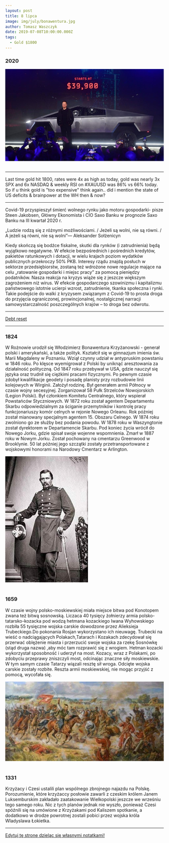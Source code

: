 ```yaml
---
layout: post
title: 8 lipca
image: img/july/bonawentura.jpg
author: Tomasz Waszczyk
date: 2019-07-08T10:00:00.000Z
tags:
  - Gold $1800
---
```


### 2020

<img src="./img/july/tesla.jpeg"><br><br>

---

Last time gold hit 1800, rates were 4x as high as today, gold was nearly 3x SPX and 6x NASDAQ & weekly RSI on #XAUUSD was 86% vs 66% today. So if u think gold is "too expensive" think again.. did i mention the state of US deficits & brainpower at the WH then & now?

---

Covid-19 przyspieszył śmierć wolnego rynku jako motoru gospodarki- pisze Steen Jakobsen, Główny Ekonomista i CIO Saxo Banku w prognozie Saxo Banku na III kwartał 2020 r.

„Ludzie rodzą się z różnymi możliwościami. / Jeżeli są wolni, nie są równi. / A jeżeli są równi, nie są wolni”— Aleksander Sołżenicyn

Kiedy skończą się bodźce fiskalne, skutki dla rynków (i zatrudnienia) będą wyjątkowo negatywne.
W efekcie bezpośrednich i pośrednich kredytów, pakietów ratunkowych i dotacji, w wielu krajach poziom wydatków publicznych przekroczy 50% PKB. Interesy rządu znajdą posłuch w sektorze przedsiębiorstw, zostaną też wdrożone nowe regulacje mające na celu „ratowanie gospodarki i miejsc pracy” za pomocą pieniędzy podatników.
Nasza reakcja na kryzys wiąże się z jeszcze większym zagrożeniem niż wirus.
W efekcie gospodarczego szowinizmu i kapitalizmu państwowego istotnie ucierpi wzrost, zatrudnienie, tkanka społeczna i rynki. Takie podejście do walki z kryzysem związanym z Covid-19 to prosta droga do przyjęcia ograniczonej, prowincjonalnej, nostalgicznej narracji samowystarczalność poszczególnych krajów – to droga bez odwrotu.

---

<a href="./documents/july/great-reset-collapse-biggest-bubble.pdf" target="_blank">Debt reset</a>

---

### 1824

W Rożnowie urodził się Włodzimierz Bonawentura Krzyżanowski - generał polski i amerykański, a także polityk. Kształcił się w gimnazjum imienia św. Marii Magdaleny w Poznaniu.
Wziął czynny udział w antypruskim powstaniu w 1846 roku. Po klęsce wyemigrował z Polski by uniknąć aresztowania za działalność polityczną. Od 1847 roku przebywał w USA, gdzie nauczył się języka oraz trudnił się ciężkimi pracami fizycznymi. Po pewnym czasie zdobył kwalifikacje geodety i posadę planisty przy rozbudowie linii kolejowych w Wirginii. Założył rodzinę. Był generałem armii Północy w czasie wojny secesyjnej. Zorganizował 58 Pułk Strzelców Nowojorskich (Legion Polski). Był członkiem Komitetu Centralnego, który wspierał Powstańców Styczniowych. W 1872 roku został agentem Departamentu Skarbu odpowiedzialnym za ściganie przemytników i kontrolę pracy funkcjonariuszy komór celnych w rejonie Nowego Orleanu. Rok później został mianowany specjalnym agentem 15. Obszaru Celnego. W 1874 roku zwolniono go ze służby bez podania powodu. W 1878 roku w Waszyngtonie został dyrektorem w Departamencie Skarbu. Pod koniec życia wrócił do Nowego Jorku, gdzie spisał swoje wojenne wspomnienia.
Zmarł w 1887 roku w Nowym Jorku. Został pochowany na cmentarzu Greenwood w Brooklynie. 50 lat później jego szczątki zostały przetransportowane z wojskowymi honorami na Narodowy Cmentarz w Arlington.

<img src="./img/july/bonawentura.jpg"><br><br>

### 1659

W czasie wojny polsko-moskiewskiej miała miejsce bitwa pod Konotopem zwana też bitwą sosnowską. Liczaca 40 tysięcy żołnierzy armia polsko-tatarsko-kozacka pod wodzą hetmana kozackiego Iwana Wyhowskiego rozbiła 55 tysięczne wojska carskie dowodzone przez Alieksieja Trubeckiego.Do pokonania Rosjan wykorzystano ich nieuwagę. Trubecki na wieść o nadciągających Polakach,Tatarach i Kozakach zdecydował się przerwać oblężenie miasta i przerzucić swoje wojska za rzekę Sosnówkę (stąd druga nazwa) ,aby móc tam rozprawić się z wrogiem.
Hetman kozacki wykorzystał sposobność i uderzył na most. Kozacy, wraz z Polakami, po zdobyciu przeprawy zniszczyli most, odcinając znaczne siły moskiewskie. W tym samym czasie Tatarzy wiązali resztę sił wroga. Odcięte wojska carskie zostały rozbite. Reszta armii moskiewskiej, nie mogąc przyjść z pomocą, wycofała się.

<img src="./img/july/wojnasosnowska.jpg"><br><br>

### 1331

Krzyżacy i Czesi ustalili plan wspólnego zbrojnego najazdu na Polskę. Porozumienie, które krzyżaccy posłowie zawarli z czeskim królem Janem Luksemburskim zakładało zaatakowanie Wielkopolski jeszcze we wrześniu tego samego roku. Nic z tych planów jednak nie wyszło, ponieważ Czesi spóźnili się na umówione z Krzyżakami pod Kaliszem spotkanie, a dodatkowo w drodze powrotnej zostali pobici przez wojska króla Wladyslawa Łokietka.

---

<a href="https://github.com/TomaszWaszczyk/historia.waszczyk.com/edit/master/src/content/july-8.md" target="_blank">Edytuj tę stronę dzieląc się własnymi notatkami!</a>
